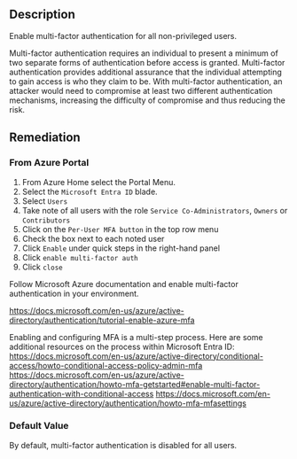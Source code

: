 ## Description

Enable multi-factor authentication for all non-privileged users.

Multi-factor authentication requires an individual to present a minimum of two separate forms of authentication before access is granted. Multi-factor authentication provides additional assurance that the individual attempting to gain access is who they claim to be. With multi-factor authentication, an attacker would need to compromise at least two different authentication mechanisms, increasing the difficulty of compromise and thus reducing the risk.

## Remediation

### From Azure Portal

1. From Azure Home select the Portal Menu.
2. Select the `Microsoft Entra ID` blade.
3. Select `Users`
4. Take note of all users with the role `Service Co-Administrators`, `Owners` or `Contributors`
5. Click on the `Per-User MFA button` in the top row menu
6. Check the box next to each noted user
7. Click `Enable` under quick steps in the right-hand panel
8. Click `enable multi-factor auth`
9. Click `close`

Follow Microsoft Azure documentation and enable multi-factor authentication in your environment.

https://docs.microsoft.com/en-us/azure/active-directory/authentication/tutorial-enable-azure-mfa

Enabling and configuring MFA is a multi-step process. Here are some additional resources on the process within Microsoft Entra ID:
https://docs.microsoft.com/en-us/azure/active-directory/conditional-access/howto-conditional-access-policy-admin-mfa
https://docs.microsoft.com/en-us/azure/active-directory/authentication/howto-mfa-getstarted#enable-multi-factor-authentication-with-conditional-access
https://docs.microsoft.com/en-us/azure/active-directory/authentication/howto-mfa-mfasettings

### Default Value

By default, multi-factor authentication is disabled for all users.
